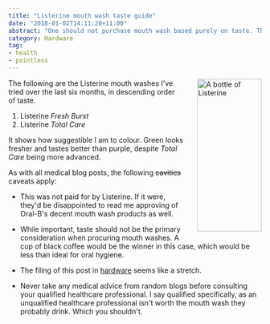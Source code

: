 ```yaml
---
title: "Listerine mouth wash taste guide"
date: "2018-01-02T14:11:20+11:00"
abstract: "One should not purchase mouth wash based purely on taste. That said, here’s how they rank."
category: Hardware
tag:
- health
- pointless
---
```

<p><img src="https://rubenerd.com/files/2017/listerine@1x.jpg" srcset="https://rubenerd.com/files/2017/listerine@1x.jpg 1x, https://rubenerd.com/files/2017/listerine@2x.jpg 2x" alt="A bottle of Listerine" style="width:128px; height:304px; margin:0 0 1em 2em; float:right" /></p>

The following are the Listerine mouth washes I've tried over the last six months, in descending order of taste.

1. Listerine *Fresh Burst*
2. Listerine *Total Care*

It shows how suggestible I am to colour. Green looks fresher and tastes better than purple, despite *Total Care* being more advanced.

As with all medical blog posts, the following ~~cavities~~ caveats apply:

* This was not paid for by Listerine. If it were, they'd be disappointed to read me approving of Oral-B's decent mouth wash products as well.

* While important, taste should not be the primary consideration when procuring mouth washes. A cup of black coffee would be the winner in this case, which would be less than ideal for oral hygiene.

* The filing of this post in [hardware] seems like a stretch.

* Never take any medical advice from random blogs before consulting your qualified healthcare professional. I say qualified specifically, as an unqualified healthcare professional isn't worth the mouth wash they probably drink. Which you shouldn't.

[hardware]: https://rubenerd.com/hardware/
